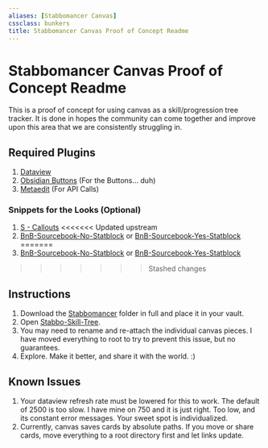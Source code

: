 ```yaml
---
aliases: [Stabbomancer Canvas]
cssclass: bunkers
title: Stabbomancer Canvas Proof of Concept Readme
---
```


# Stabbomancer Canvas Proof of Concept Readme
This is a proof of concept for using canvas as a skill/progression tree tracker. It is done in hopes the community can come together and improve upon this area that we are consistently struggling in.

## Required Plugins
1. [Dataview](https://github.com/blacksmithgu/obsidian-dataview)
2. [Obsidian Buttons](https://github.com/shabegom/buttons) (For the Buttons… duh)
3. [Metaedit](https://github.com/chhoumann/MetaEdit) (For API Calls)

### Snippets for the Looks (Optional)
1. [S - Callouts](https://github.com/SlRvb/Obsidian--ITS-Theme/tree/main/Snippets)
<<<<<<< Updated upstream
2. [BnB-Sourcebook-No-Statblock](Github/Bunkers%20and%20Badasses/_Archived/Stabbomancer-ST2/Stabbomancer/zz-attachment/BnB-Sourcebook-No-Statblock.css) or [BnB-Sourcebook-Yes-Statblock](Github/Bunkers%20and%20Badasses/_Archived/Stabbomancer-ST2/Stabbomancer/zz-attachment/BnB-Sourcebook-Yes-Statblock.css)
=======
2. [BnB-Sourcebook-No-Statblock](Compendium/BnB/Sourcebook%20Homebrews/_Archived/Stabbomancer-ST2/Stabbomancer/zz-attachment/BnB-Sourcebook-No-Statblock.css) or [BnB-Sourcebook-Yes-Statblock](Compendium/BnB/Sourcebook%20Homebrews/_Archived/Stabbomancer-ST2/Stabbomancer/zz-attachment/BnB-Sourcebook-Yes-Statblock.css)
>>>>>>> Stashed changes

## Instructions
1. Download the [Stabbomancer](../Stabbomancer/) folder in full and place it in your vault.
2. Open [Stabbo-Skill-Tree](Bunkers%20and%20Badasses/Z_Archived/Stabbomancer-ST2/Stabbomancer/zz-attachment/Stabbo-Skill-Tree.canvas).
3. You may need to rename and re-attach the individual canvas pieces. I have  moved everything to root to try to prevent this issue, but no guarantees.
4. Explore. Make it better, and share it with the world. :)

## Known Issues
1. Your dataview refresh rate must be lowered for this to work. The default of 2500 is too slow. I have mine on 750 and it is just right. Too low, and its constant error messages. Your sweet spot is individualized.
2. Currently, canvas saves cards by absolute paths. If you move or share cards, move everything to a root directory first and let links update.
